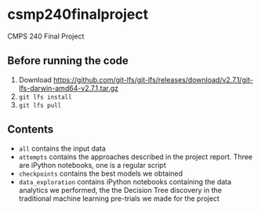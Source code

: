# csmp240finalproject
CMPS 240 Final Project

## Before running the code
1. Download https://github.com/git-lfs/git-lfs/releases/download/v2.7.1/git-lfs-darwin-amd64-v2.7.1.tar.gz
2. `git lfs install`
3. `git lfs pull`

## Contents
- `all` contains the input data
- `attempts` contains the approaches described in the project report. Three are iPython notebooks, one is a regular script
- `checkpoints` contains the best models we obtained
- `data_exploration` contains iPython notebooks containing the data analytics we performed, the the Decision Tree discovery in the traditional machine learning pre-trials we made for the project